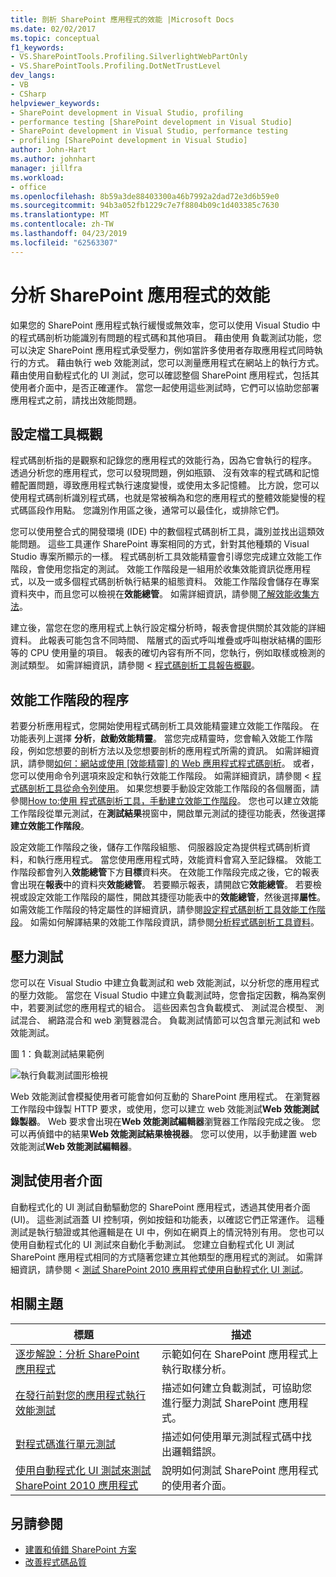 ```yaml
---
title: 剖析 SharePoint 應用程式的效能 |Microsoft Docs
ms.date: 02/02/2017
ms.topic: conceptual
f1_keywords:
- VS.SharePointTools.Profiling.SilverlightWebPartOnly
- VS.SharePointTools.Profiling.DotNetTrustLevel
dev_langs:
- VB
- CSharp
helpviewer_keywords:
- SharePoint development in Visual Studio, profiling
- performance testing [SharePoint development in Visual Studio]
- SharePoint development in Visual Studio, performance testing
- profiling [SharePoint development in Visual Studio]
author: John-Hart
ms.author: johnhart
manager: jillfra
ms.workload:
- office
ms.openlocfilehash: 8b59a3de88403300a46b7992a2dad72e3d6b59e0
ms.sourcegitcommit: 94b3a052fb1229c7e7f8804b09c1d403385c7630
ms.translationtype: MT
ms.contentlocale: zh-TW
ms.lasthandoff: 04/23/2019
ms.locfileid: "62563307"
---
```

# <a name="profile-the-performance-of-sharepoint-applications"></a>分析 SharePoint 應用程式的效能

如果您的 SharePoint 應用程式執行緩慢或無效率，您可以使用 Visual Studio 中的程式碼剖析功能識別有問題的程式碼和其他項目。 藉由使用 負載測試功能，您可以決定 SharePoint 應用程式承受壓力，例如當許多使用者存取應用程式同時執行的方式。 藉由執行 web 效能測試，您可以測量應用程式在網站上的執行方式。 藉由使用自動程式化的 UI 測試，您可以確認整個 SharePoint 應用程式，包括其使用者介面中，是否正確運作。 當您一起使用這些測試時，它們可以協助您部署應用程式之前，請找出效能問題。

## <a name="profile-tools-overview"></a>設定檔工具概觀

程式碼剖析指的是觀察和記錄您的應用程式的效能行為，因為它會執行的程序。 透過分析您的應用程式，您可以發現問題，例如瓶頸、 沒有效率的程式碼和記憶體配置問題，導致應用程式執行速度變慢，或使用太多記憶體。 比方說，您可以使用程式碼剖析識別程式碼，也就是常被稱為和您的應用程式的整體效能變慢的程式碼區段作用點。 您識別作用區之後，通常可以最佳化，或排除它們。

您可以使用整合式的開發環境 (IDE) 中的數個程式碼剖析工具，識別並找出這類效能問題。 這些工具運作 SharePoint 專案相同的方式，針對其他種類的 Visual Studio 專案所顯示的一樣。 程式碼剖析工具效能精靈會引導您完成建立效能工作階段，會使用您指定的測試。 效能工作階段是一組用於收集效能資訊從應用程式，以及一或多個程式碼剖析執行結果的組態資料。 效能工作階段會儲存在專案資料夾中，而且您可以檢視在**效能總管**。 如需詳細資訊，請參閱[了解效能收集方法](../profiling/understanding-performance-collection-methods.md)。

建立後，當您在您的應用程式上執行設定檔分析時，報表會提供關於其效能的詳細資料。 此報表可能包含不同時間、 階層式的函式呼叫堆疊或呼叫樹狀結構的圖形等的 CPU 使用量的項目。 報表的確切內容有所不同，您執行，例如取樣或檢測的測試類型。 如需詳細資訊，請參閱 <<c0> [ 程式碼剖析工具報告概觀](http://go.microsoft.com/fwlink/?LinkId=224689)。

## <a name="performance-session-process"></a>效能工作階段的程序

若要分析應用程式，您開始使用程式碼剖析工具效能精靈建立效能工作階段。 在功能表列上選擇 **分析**，**啟動效能精靈**。 當您完成精靈時，您會輸入效能工作階段，例如您想要的剖析方法以及您想要剖析的應用程式所需的資訊。 如需詳細資訊，請參閱[如何：網站或使用 [效能精靈] 的 Web 應用程式程式碼剖析](http://go.microsoft.com/fwlink/?LinkId=224692)。 或者，您可以使用命令列選項來設定和執行效能工作階段。 如需詳細資訊，請參閱 <<c0> [ 程式碼剖析工具從命令列使用](http://go.microsoft.com/fwlink/?LinkId=224703)。 如果您想要手動設定效能工作階段的各個層面，請參閱[How to:使用 程式碼剖析工具，手動建立效能工作階段](http://go.microsoft.com/fwlink/?LinkId=224691)。 您也可以建立效能工作階段從單元測試，在**測試結果**視窗中，開啟單元測試的捷徑功能表，然後選擇**建立效能工作階段**。

設定效能工作階段之後，儲存工作階段組態、 伺服器設定為提供程式碼剖析資料，和執行應用程式。 當您使用應用程式時，效能資料會寫入至記錄檔。 效能工作階段都會列入**效能總管**下方**目標**資料夾。 在效能工作階段完成之後，它的報表會出現在**報表**中的資料夾**效能總管**。 若要顯示報表，請開啟它**效能總管**。 若要檢視或設定效能工作階段的屬性，開啟其捷徑功能表中的**效能總管**，然後選擇**屬性**。 如需效能工作階段的特定屬性的詳細資訊，請參閱[設定程式碼剖析工具效能工作階段](http://go.microsoft.com/fwlink/?LinkId=224694)。 如需如何解譯結果的效能工作階段資訊，請參閱[分析程式碼剖析工具資料](http://go.microsoft.com/fwlink/?LinkId=224704)。

## <a name="stress-test"></a>壓力測試

您可以在 Visual Studio 中建立負載測試和 web 效能測試，以分析您的應用程式的壓力效能。 當您在 Visual Studio 中建立負載測試時，您會指定因數，稱為案例中，若要測試您的應用程式的組合。 這些因素包含負載模式、 測試混合模型、 測試混合、 網路混合和 web 瀏覽器混合。 負載測試情節可以包含單元測試和 web 效能測試。

圖 1：負載測試結果範例

![執行負載測試圖形檢視](../sharepoint/media/load-webgraphs.png "執行負載測試圖形檢視")

Web 效能測試會模擬使用者可能會如何互動的 SharePoint 應用程式。 在瀏覽器工作階段中錄製 HTTP 要求，或使用，您可以建立 web 效能測試**Web 效能測試錄製器**。 Web 要求會出現在**Web 效能測試編輯器**瀏覽器工作階段完成之後。 您可以再偵錯中的結果**Web 效能測試結果檢視器**。 您可以使用，以手動建置 web 效能測試**Web 效能測試編輯器**。

## <a name="test-user-interfaces"></a>測試使用者介面

自動程式化的 UI 測試自動驅動您的 SharePoint 應用程式，透過其使用者介面 (UI)。 這些測試涵蓋 UI 控制項，例如按鈕和功能表，以確認它們正常運作。 這種測試是執行驗證或其他邏輯是在 UI 中，例如在網頁上的情況特別有用。 您也可以使用自動程式化的 UI 測試來自動化手動測試。 您建立自動程式化 UI 測試 SharePoint 應用程式相同的方式隨著您建立其他類型的應用程式的測試。 如需詳細資訊，請參閱 <<c0> [ 測試 SharePoint 2010 應用程式使用自動程式化 UI 測試](../test/testing-sharepoint-2010-applications-with-coded-ui-tests.md)。

## <a name="related-topics"></a>相關主題

|標題|描述|
|-----------|-----------------|
|[逐步解說：分析 SharePoint 應用程式](../sharepoint/walkthrough-profiling-a-sharepoint-application.md)|示範如何在 SharePoint 應用程式上執行取樣分析。|
|[在發行前對您的應用程式執行效能測試](/azure/devops/test/load-test/run-performance-tests-app-before-release?view=vsts)|描述如何建立負載測試，可協助您進行壓力測試 SharePoint 應用程式。|
|[對程式碼進行單元測試](../test/unit-test-your-code.md)|描述如何使用單元測試程式碼中找出邏輯錯誤。|
|[使用自動程式化 UI 測試來測試 SharePoint 2010 應用程式](../test/testing-sharepoint-2010-applications-with-coded-ui-tests.md)|說明如何測試 SharePoint 應用程式的使用者介面。|

## <a name="see-also"></a>另請參閱

- [建置和偵錯 SharePoint 方案](../sharepoint/building-and-debugging-sharepoint-solutions.md)
- [改善程式碼品質](../test/improve-code-quality.md)